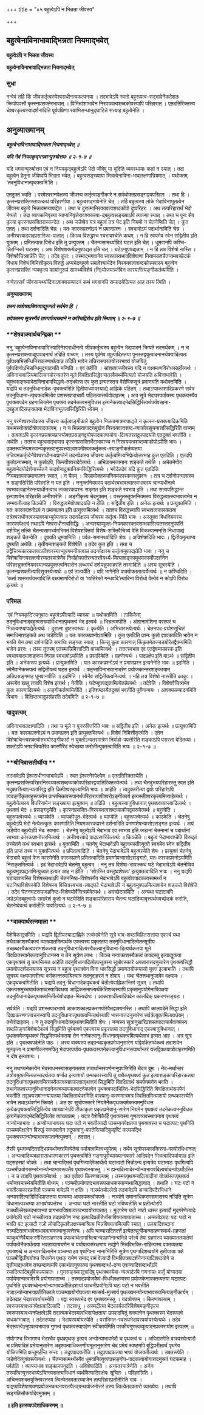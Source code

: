 +++
title = "०५ बहुत्वेऽपि न भिन्नता जीवस्य"

+++


## बहुत्वेनाविनाभावाद्भिन्नता नियमाद्भवेत्

**बहुत्वेऽपि न भिन्नता जीवस्य**

**बहुत्वेनाविनाभावाद्भिन्नता नियमाद्भवेत्**

### **सुधा** 

नन्वेवं तर्हि किं जीवकर्तृत्वस्येश्वराधीनत्वकल्पनया । तदभावेऽपि स्वतो बहुरूपत्व-सद्भावेनैकदेशतः क्रियोपपत्तौ कृत्स्नप्रसक्तेरभावात् । विभिन्नांशाभावेन निरवयवत्वशब्दकोपस्यापि परिहारात् । एतदतिरिक्तस्य चेश्वरकृत्यस्यादर्शनादिति पूर्वपक्षिणा स्वाभिसन्धानुद्घाटिते सत्याह बहुत्वेनेति ।

## **अनुव्याख्यानम्**

***बहुत्वेनाविनाभावाद्भिन्नता नियमाद्भवेत् ॥***

***यदि नैवं नियमकृद्भगवान्पुरुषोत्तमः ॥ २-१-७ ॥***

यदि भगवान्पुरुषोत्तम एवं न नियमकृद्बहुत्वेऽपि भेदो जीवेषु मा भूदिति व्यवस्थायाः कर्ता न स्यात् । तदा बहुत्वेन हेतुना जीवेष्वपि भिन्नता भवेत् । बहुत्वसङ्ख्याया भिन्नत्वेनाविना-भावलक्षणान्नियमात् । यथोक्तम् ‘तदनुविधानात्पृथक्त्वमि’ति ।

एतदुक्तं भवति । परमेश्वरानपेक्षस्य जीवस्य कर्तृत्वाङ्गीकारे न सर्वथोक्तप्रसङ्गद्वयपरिहारः । तथा हि । कृत्स्नप्रसक्तिस्तावत्कथं परिहरणीया । बहुत्वसद्भावेनेति चेत् । तर्हि बहुत्वस्य लोके भेदाविनाभूतत्वेन जीवस्य बहुत्वे भिन्नत्वमप्यापद्येत । तथा च दुरात्मानिरवयवत्वशब्दकोपो दुष्परिहरः । अथ तत्परिहारार्थं भेदो नेष्यते । तदा व्यापकनिवृत्त्या व्याप्यनिवृत्तेरावश्यकत्वा-द्बहुत्वसङ्ख्याऽपि त्याज्या स्यात् । तथा च पुनः सैव कृत्या कृत्स्नप्रसक्तिरास्कन्देत । अथ जडेष्वेव यत्र बहुत्वं तत्र भेद इति नियमो न चेतनेष्विति चेत् । कुत एतत् । तथा दर्शनादिति चेन्न । यतः कारकप्रश्नोऽयं न प्रमाणप्रश्नः । स्वभावोऽयं पदार्थानामिति चेन्न । अनीश्वरवादपादप्रसारिका-पातात् । किञ्च विरुद्धश्च स्वभावश्चेति कथम् । न हि स्वयमेव स्वेन सद्वितीय इति युक्तम् । प्रमितत्वान्न विरोध इति तु प्रत्युक्तम् । चैतन्यसामर्थ्यादिदं घटत इति चेत् । धूमवानपि कश्चि-न्निरग्निको घटताम् । अथ विशेषशक्त्येदमुपपद्यत इति चत् । घटेऽप्युपपद्यताम् । न हि तत्र विशेषो नास्ति । विशेषवैचित्र्यान्नेति चेत् । तदेव कुतः । तस्माद्भगवानेव स्वरूपस्वभावविशेषाणां नियामकश्चैतन्यमवच्छेदकं विधाय विशेषं निमित्तीकृत्य विरुद्धे अप्यभेदबहुत्वे समावेश्याभेदेन निरवयवत्वशब्दकोपमपास्य बहुत्वेन कृत्स्नप्रसक्तिं न्यक्कृत्य कार्यानुरूपं सामर्थ्यविशेषं (नि)योजयञ्जीवेन कारयतीत्यङ्गीकर्तव्यमिति ।

नन्वेतत्सर्वं जीवसामर्थ्यादिनाऽशक्यसम्पादनं कथं भगवानपि सम्पादयेदित्यत आह तस्य त्विति ।

**अनुव्याख्यानम्**

***तस्य त्वशेषशक्तित्वाद्युज्यते सर्वमेव हि ।***

***तदेवमस्य सूत्रस्यैवं तात्पर्यव्यख्याने न कश्चिद्विरोध इति स्थितम् ॥ २-१-७ ॥***

### **शेषवाक्यार्थचन्द्रिका **

ननु ‘बहुत्वेनाविनाभावादि’त्यादिनेश्वराधीनत्वे जीवकर्तृत्वस्य बहुत्वेन भेदापादनं क्रियते तदनर्थकम् । न च कृत्स्नप्रसक्त्याद्युपपादनार्थं तदिति वाच्यम् । तस्य पूर्वमेव व्युत्पादिततया पुनस्तद्व्युत्पादनानर्थक्यादित्यतः पूर्वपक्ष्यभिसन्धिनिराकरणार्थत्वान्न तदिति भावेन तन्निरासपरतयोत्तरभाष्यं योजयितुं पूर्वपक्षिणोऽभिसन्धिमुद्घाटयति नन्विति ॥ एवं तर्हीति । सांशत्वाज्जीवस्य यदि न वक्ष्यमाणविरोधस्तर्हीत्यर्थः । अविनाभावान्नियमादित्यनयोरन्यतरेण मूले विवक्षितसिद्धेरन्यतरवैयर्थ्यमित्यतो योजयति अविनाभावेति । बहुत्वसङ्ख्याभेदाविनाभावसिद्धावे-तद्भवेत्स एव कुत इत्यतस्तत्र वैशेषिकसूत्रं प्रमाणयति यथोक्तमिति । यद्यपि च तदनुविधानादेक-पृथक्त्वमिति द्वितीयाध्यायस्याद्ये आह्निके पठितम् । तथाऽप्याकाशादिप्रकरणे सर्वत्र तदनुविधाना-त्पृथक्त्वमित्येव प्रशस्तपादाचार्यैः पठितत्वात्तथैवोदाहृतम् । अत्र सूत्रे भेदापरपर्यायस्य पृथक्त्वस्यैव पृथक्त्वपदेन ग्रहणान्नियमेन पृथक्त्वं तदनेकत्वमनुविधत्त इत्यनेकत्वाद्भेदसिद्धिरित्यर्थपर्यवसाना-द्बहुत्वादिसङ्ख्याया भेदाविनाभूतत्वसिद्धिरिति ध्येयम् ।

ननु परमेश्वरानपेक्षस्य जीवस्य कर्तृत्वाङ्गीकारे बहुत्वेन भिन्नत्वमात्रमापाद्यते न कृत्स्न-प्रसक्त्यादिकमिति कथमस्योक्तदोषोपपादकत्वम् । न च भिन्नत्वापादनमुखेन निरवयवत्वशब्द-व्याकोपसूचनात्तत्सिद्धिरिति वाच्यम् । तावताऽपि कृत्स्नप्रसक्त्यप्राप्त्योक्तप्रसङ्गद्वयोपपादकत्वायोगा-दित्यतस्तदुपपादयति एतदुक्तं भवतीति ॥ अथेति । ततश्च बहुत्वसद्भावान्न कृत्स्नप्रसक्तिर्भेदाभावाच्च न निरवयवत्वशब्दव्याकोपोऽपीति भावः । उक्तरूपनियमस्यान्यकृतत्वानुपपत्त्याऽवश्यमीश्वरकर्तृकत्व-स्याङ्गीकर्तव्यतया तन्नियमकर्तृत्वेनैवेश्वराधीनत्वप्राप्तेर्न तदनपेक्षस्य जीवस्य कर्तृत्वमित्यभिप्रेत्योत्तरमाह कुत एतदिति । एतदपि कुतोऽन्यस्मात्, न कुतोऽपि, किन्त्वीश्वरादेवेत्यर्थः । अभिप्रायमजानानः शङ्कते तथेति । अचेतनेष्वेव बहुत्वभेदयोर्दर्शनाच्चेतने चादर्शनादुक्तनियमसिद्धिरित्यर्थः । भवेदेतदेवं यदि कुत एतदिति नियमज्ञापकप्रमाणप्रश्नः स्यात् । न चैवम् । किन्नामोक्तरूपनियमकारकवस्तुप्रश्नः । तत्र च दर्शनोपन्यासस्य न सङ्गतिरिति परिहरति न यत इति । ननूक्तनियमस्य पदार्थस्वभावत्वात्स्वभावस्य चान्याधीनत्वे स्वभावत्वहानेरनन्याधीनत्वान्न तत्कारकप्रश्नः सङ्गत इति शङ्कते स्वभाव इति । तथा सत्यपसिद्धान्त इत्याशयेन परिहरति अनीश्वरेति । अङ्गीकृत्य चेदमुक्तम् । वस्तुतस्तूक्तनियमस्य विरुद्धत्वात्स्वभावत्वमेव न सम्भवतीत्याह किञ्चेति । विरुद्धत्वमेवोपपादयति न हीति ॥ सद्वितीय इति । अनेक इत्यर्थः ॥ प्रत्युक्तमिति । यतः कारकप्रश्नोऽयं न प्रमाणप्रश्न इति प्रत्युक्तमित्यर्थः । ततश्च विरुद्धस्यापि स्वभावत्वकारकतया तत्रेश्वराधीनत्वस्यावश्याभ्युपेयत्वान्न तदनपेक्षस्य जीवस्य कर्तृत्व-मिति भावः । अस्तूक्त विधनियमस्य कारकापेक्षत्वं तथाऽपि नेश्वराधीनत्वसिद्धिः । अन्यस्याप्युक्त-नियमकारक्तवसम्भवादित्यतस्तदनुपपत्तिं दर्शयितुं तत्किं चैतन्यसामर्थ्यमभिमतं विशेषशक्तिर्वा विशेष-शक्तिवैचित्र्यं वेति विकल्पान्मनसि निधायाद्यं शङ्कते चैतन्येति । दूषयति धूमवानिति । पर्वत-समामर्थ्यादिति शेषः । अविशेषादिति भावः । द्वितीयमुत्थाप्य दूषयति अथेति । तृतीयमाशङ्कते विशेषेति ॥ तदेव कुत इति । तथा च तद्वैचित्र्यकारकतयाऽपीश्वरस्याभ्युपगमनीयत्वान्न तदनपेक्षस्य कर्तृत्वमुपपद्यतेति भावः । ननु च विशेषाचिन्त्यशक्त्योरन्यतरमात्रेणैव निर्वाहोपपत्तेरन्यतरवैयर्थ्य-मित्याशङ्कामुभयकार्योपदर्शनेन परिहरन्नुक्तनियमस्यान्यप्रयुक्तत्वनिरासेन लब्धमर्थं दर्शयन्नुपसंहरति तस्मादिति ॥ अस्य सूत्रस्येति । कृत्स्नप्रसक्तीत्यादिसूत्रस्येत्यर्थः ॥ एवं तात्पर्येति । यदि भागेनेति वाक्योक्ततात्पर्येत्यर्थः ॥ न कश्चिदिति । ‘कर्ता शास्त्रार्थवत्त्वादि’ति वक्ष्यमाणविरोधो वा ‘व्यतिरेको गन्धवदि’त्यादिना विरोधो वेत्येवं न कोऽपि विरोध इत्यर्थः ॥

### **परिमल** 

‘एवं नियमकृदि’त्यनुवादः बहुत्वेऽपीत्यादि व्याख्या ॥ यथोक्तमिति । तार्किकैस् तदनुविधानाद्बहुत्वसख्याविधानात्पृथक्त्वं भेद इत्यर्थः ॥ भिन्नत्वमपीति । अंशानामंशिना परस्परं च भिन्नत्वमप्यापद्येतेत्यर्थः । दुरात्मा दुष्टस्वरूपः ॥ कृत्येति । अभिचाररूपेत्यर्थः । चेतनपद-प्रयोगसूचितं समाधिमाशङ्कते अथ जडेष्विति ॥ यतः कारकप्रश्नोऽयमिति । कुत एतदिति प्रश्नः कुतो ज्ञापकादिति भावेन न भवति येन तथा दर्शनादिति समाधिः सङ्गतः स्यात् । किन्तु कुतः कारणात् किंकृतमेतज्जडयोरेतद्वैषम्यमिति भावेन प्रश्नः । तस्य तूत्तरम् एतस्मान्निमित्तादिति वाच्यमित्यर्थः । तत्तत्स्वभाव एव एतद्वैषम्यकारक इति स्वभाववादमाशङ्कय निराह स्वभावोऽयमिति ॥ प्रसारिकेति । ग्रहणेत्यर्थः । पादप्रक्षेप इति वाऽर्थः ॥ सद्वितीय इति । अनेकरूप इत्यर्थः । प्रत्युक्तमिति । यतः कारकप्रश्नोऽयं न प्रमाणप्रश्न इत्यनेनेति भावः ॥ इदमिति । स्वेनैवानेकरूपत्वं सद्वितीयत्वं घटत इत्यर्थः । क्लृप्ताविनाभावानादरेण प्रयोजकान्तरशङ्कायाम् अतिप्रसङ्गमाह धूमवानपीति ॥ इदमिति । स्वेनैव सद्वितीयत्वमित्यर्थः । नहि तत्र विशेषो नास्तीति काकुः । अस्त्येव खलु तत्रापि विशेष इत्यर्थः। नेतीति । घटेप्युपपद्यतामित्येतन्नेत्यर्थः ॥ तदेवेति । विशेषवैचित्र्यमेव कुतः कारणादित्यर्थः ॥ अङ्गीकर्तव्यमितीति । इतिशब्दस्यैतदुक्तं भवतीति पूर्वेणान्वयः । अशक्यसम्पादनमिति विभागः । विक्षिप्तत्वादुपसंहरति तदेवमिति ॥ २-१-७ ॥

### **यादुपत्यम्** 

अविनाभावलक्षणादिति । तथा च मूले न पुनरुक्तिरिति भावः ॥ सद्वितीय इति । अनेक इत्यर्थः ॥ प्रत्युक्तमिति । यतः कारकप्रश्नोऽयं न प्रमाणप्रश्न इति प्रत्युक्तमित्यर्थः ॥ विशेषं निमित्तीकृत्येति । एतेन विशेषाचिन्त्यशक्त्योरुभयोरङ्गीकारो न युक्तोऽन्यतरमात्रेण निर्वाहो-पपत्तेरिति शङ्काऽपि परास्ता वेदितव्या । शक्तोऽपि भगवान्नियतैरेव कारणैरिदं स्वेच्छया करोतीत्युक्तत्वादिति भावः ॥ २-१-७ ॥

### **श्रीनिवासतीर्थीया **

तदभावेऽपि ईश्वराधीनत्वाभावेऽपि । स्वत ईश्वरनैरपेक्ष्येण ॥ एतदतिरिक्तस्येति । कृत्स्नप्रसक्तिपरिहरनिरवयवत्वशब्दव्याकोपपरिहारद्वयातिरिक्तस्येत्यर्थः । तथा चैतदुभयपरिहारस्तु स्वत इति मदुक्तरीत्याऽन्यतासिद्ध इति किमीश्वरकृत्यमिति भावः ॥ आहेति । त्वदुक्तरीत्या द्वयोः परिहारेऽपि त्वदङ्गीकृतबहुरूपत्वेन प्राप्तभिन्नत्वरूपानर्थपरिहारायापीश्वरोऽङ्गीकार्य इत्यस्तीश्वरकृत्यमित्याहेत्यर्थः । बहुत्वेनेत्यस्य विपरिणामेन सङ्ख्याया इत्युक्तम् ॥ तदिति । बहुत्वस्यानुविधानात् पृथक्त्वव्याप्त्वादित्यर्थः । पृथक्त्वं भेदः ॥ प्रसङ्गद्वयेति । कृत्स्नप्रसक्ति-निरवयवत्वशब्दव्याकोपद्वयरूपेत्यर्थः ॥ बहुत्वेति । बहुरूपत्वेत्यर्थः ॥ व्यापकेति । व्यापकीभूत-भेदेत्यर्थः ॥ व्याप्येति । बहुरूपत्वेत्यर्थः ॥ कारकेति । चेतनेषु बहुत्वेऽपि भेदो नेत्येतत्कुतः कारणादिति नियमकारकप्रश्ने दर्शनादिति प्रमाणशेषन्यासोऽसङ्गत इत्यर्थः । अयं जडेष्वेव बहुत्वेऽपि भेदः स्वभावः । चेतनेषु बहुत्वेऽपि भेदाभाव एव स्वभाव इति जडानां चेतनानां च पदार्थानां स्वभावः कारकप्रश्नोत्तरमित्यर्थः । अनीश्वरवादे पादप्रसारिकेत्यर्थः ॥ किञ्चेति ॥ बहुत्वं भेदाभावश्चेति विरुद्तं तच्चेतने कथं स्वभाव इत्यर्थः ॥ युक्तमिति । चतनेषु भेदाभावेऽपि बहुत्वमस्तीत्युक्ते स्वयमेव स्वेन सद्वितीय इति प्राप्तं तच्च न युक्तमित्यर्थः ॥ प्रमितत्वादिति । चेतनेषु भेदाभावेऽपि बहुत्वस्येति शेषः । प्रत्युक्तं चेतनेषु भेदाभावे बहुत्वं केन कारणेनेति कारकप्रश्ने प्रमितत्वादिति प्रमाणोपन्यासोऽसङ्गतो, यतः कारकप्रश्नोऽयमिति निराकृतमित्यर्थः । इदं भेदाभावेऽपि चेतनेषु बहुत्वम् । ननु तत्र विशेषा-भावात्कथं घटे भेदाभावेऽपि चेतनेष्विव बहुत्वमुपपद्यतामित्युच्यत इत्यत आह न हीति । ‘सोऽस्ति वस्तुष्वशेषतः’ इत्युक्तत्वादिति भावः । ननु यद्यपि घटादावप्यस्ति विशेषस्तथाऽपि चेतननिष्ठ-विशेषस्यैव भेदाभावेऽपि बहुत्वोपपादकत्वसामर्थ्यं न घटनिष्ठविशेषस्येति विशेषस्य विचित्रस्वभाव-त्वाद्घटे भेदाभावेऽपि न बहुत्वमुपपन्नमित्याशयेन शङ्कते विशेषेति । तदेव चेतनघटरूपजडनिष्ठ-विशेषयोर्वैचित्र्यमेवेत्यर्थः ॥ अवच्छेदकमिति । अन्यथा घटादावपि जडेऽभेदबहुत्वयोः समावेशं कुतो न घटयेदिति शङ्कापरिहाराय चैतन्यं घटादिव्यावृत्त्यर्थमवच्छेदकं करोति, चेतनेष्वेवत्थं करोतीति यावदित्यर्थः ॥ २-१-७ ॥

### **वाक्यार्थरत्नमाला **

वैशेषिकसूत्रमिति । यद्यपि द्वितीयस्याद्याह्निके तत्वंभावेनेति सूत्रे भाव-शब्दाभिहितसत्ताया एकत्वं यथा तथैवाकाशस्यैकत्वं व्याख्यातमित्यर्थके एकत्वस्य प्रकृततया तदनुविधानादित्येतत्सूत्रीय तच्छब्दस्यैकत्वपरामर्शकतया तदनुविधानादित्यस्यैकत्वानुविधाना-दित्यर्थकतया मूले विवक्षितस्यानेकत्वानुविधानस्य न तेन सूत्रेण लाभः । किञ्च नन्वाकाशस्यैकत्वं तावदस्तु इत्याद्युक्त्वा एकपृथक्त्वं तु कथमित्यत आहेति तदनुविधानादित्येतत्सूत्रस्य सूत्रोपस्कारे अवतारात्तदनुसारेण पृथक्त्वसिद्धौ प्रमाणोपदर्शकस्यास्य सूत्रस्य न बहुत्व पृथत्क्वेन विना भावसिद्धौ प्रमाणतयोपन्यासो युक्त इत्याभाति । तथापि सूत्रस्य वक्ष्यमाणरीत्या वर्णकान्तरमाश्रित्यात्र तदनुदाहरणं न दोषाय । यथा चैतत्तथानुपदमेव वक्ष्यामः । एकपृथक्त्वमितीति । यद्यपि तदनु-विधानादेकपृथक्त्वं चेतीत्येवाह्निकान्तिमं सूत्रम् । तथापि एकत्वसमुच्चयार्थकशब्दस्याविवक्षया आह्निकसमाप्त्यर्थकेतिशब्दस्यापि प्रकृतानुपयोगेनाविवक्षया तदनुविधानादेकपृथक्त्वमितीत्येवोदाहृत-मित्यदोषः । आकाशादीत्यादिपदेन कालदिक् प्रकरणसङ्ग्रहः ।

सर्वत्रेति । यद्यपि प्रशस्तपादभाष्ये आकाशकालप्रकरणयोरेवैतद्वाक्यमस्ति । तथापि कालवदेते सिद्धा इति दिक्प्रकरणगतवचनस्यापि तदनुविधानात्पृथक्त्वमित्यर्थस्यापि भासनात्तदनुसारेण सर्वत्रेत्युक्तमित्यवधेयम् । तथैवोदाहृतम् । न तु तदनुविधानादेकपृथत्क्वमितीति शेषः । नन्वस्य सूत्रानुसारिप्रशस्तपादाचार्यवाक्यस्य शब्दलिङ्गाविशेषादेकत्वं सिद्धमिति पूर्ववाक्ये एकत्वस्य प्रकृततया तदनुविधानाद् एकत्वानुविधानात् । पृथक्त्वमेकपृथक्त्वं सिद्धमित्यर्थकतया तेन नानेकत्वानु-विधानात्पृथक्त्वमित्यर्थलाभ इत्यत आह । अत्र सूत्र इति । पृथत्क्वपदेनेति पाठः । अस्य वाक्यस्य तद्ग्रन्थप्रकृतप्रमेयानुसारेण यद्विवक्षितार्थकत्वं तदाशयेन मूलकृता न प्रामाणीकरणमपितु भेदापरपर्याय-पृथक्त्वस्यानेकत्वानुविधानरूपार्थान्तरं यत्तद्विवक्षयात्रोदाहरणमिति न दोष इत्याशयः ।

ननु तथाप्यनेकत्वेन भेदसाधनस्यासङ्गततया तत्रार्थान्तरवर्णनानुपपत्तिरिति चेदत्र ब्रूमः । नेद-मर्थान्तरं तत्रोपयुक्तमित्यतस्तदर्थतया वर्ण्यत इत्याशयो ग्रन्थकारस्यापि तु यथैकपृथक्त्वं कुत इत्याशङ्कापरिहारकतया तदनुविधानात्पृथक्त्वमित्यस्यैकत्वव्यापकत्वात्पृथक्त्वं सिद्धमिति विवक्षितार्थ समर्पणमनेन भवति । तथानेकत्वस्यानुविधानादनेकत्वव्यापकत्वादनेकत्वेन पृथक्त्वपदाभिहित-भेदसिद्धिरिति विवक्षितार्थसमर्पणं भवतीति तद्वाक्यसमानन्यायतया विवक्षितार्थपरमिति वाक्यानु-करणमात्रमत्र विवक्षितमित्याशयो ग्रन्थकारस्येति भावेन तथाऽर्थवर्णनं क्रियते । अत एव सूत्रोपस्कारे नियमेनैकपृथक्त्वमेकत्वमनुविधत्त इत्येकपृथक्त्वसिद्धिरित्येव व्याख्यानेऽपि टीकाकृता प्रकृतप्रमेयानु-सारेण नियमेन पृथक्त्वं तदनेकत्वमनुविधत्त इत्यनेकत्वाद्भेदसिद्धिरित्येव व्याख्यातम् । यदत्र वैशेषिकैर्हि पृथक्त्वस्य गुणत्वव्यवस्थापनाय पृथक्त्वं नान्योन्याभावः । अन्योन्याभावस्य घटः पटो न भवतीत्यादौ पञ्चम्यनपेक्षतया पृथक्त्वस्य च घटात्पटः पृथगिति पञ्चम्यपेक्षत्वेन विरुद्धं स्वभावत्वेन तद्रूपत्वानु-पपत्तेरित्यादिकुसृष्टिं कल्पयद्भिः पृथक्त्वस्यान्योन्याभावरूपतानेत्युक्तम् । तदसत् ।

तैरपि पृथगन्यदितरद्भिन्नमर्थान्तरमित्येतेषां पर्यायत्वमित्यभ्युपेतम् । तथैव सूत्रोपस्कारकिरणा-वल्योरभिधानात् । अन्यत्वादिव्यवहारासाधारणकारणं पृथक्त्वमिति गङ्गापूरीव्याख्यानावसरे आदिपदेन भिन्नत्वादिपर्यायग्रह इति षट्सहस्य्रां चोक्तेः । तथा चान्यद्भिन्नं पृथगित्यादेरेकार्थत्वे घटात्पटो भिन्नोऽन्य इत्यत्रेव घटात्पटः पृथगित्यपि पञ्चमीप्रयोगसम्भवेनान्योन्याभावरूपतैव पृथक्त्वस्यास्तु । न ह्यन्यदित्यादेरन्योन्याभाववदित्यर्थादन्योऽर्थोऽस्ति । न च तत्रापि पृथक्त्वमेवार्थः । अत एवोक्तं किरणावल्याम् । तस्मात्पृथगन्यदित्यादीनां योऽर्थस्तत्पृथक्त्वं धर्मान्तरमास्थेयमितीति बोध्यम् । पञ्चमीप्रयोगतदभावरूपसाधकस्यान्यथासिद्धत्वात् । तथाहि । घटः पटो न भवतीत्याकारप्रतीतौ पञ्चम्य भावेऽपि न क्षतिः । नञर्थतयोल्लेखे तदभावेऽपि अन्यादिपदैरभिधाने अन्यारादित्यादिविधिप्राप्ततया पञ्चम्या आवश्यकत्वोपपत्तेः । नञ्योगे समानाधिकरणसमासस्य नञिति सूत्रेण विधानात्पञ्चम्या अभावोपपत्तेश्च । अन्यथा घटो नास्तीति घटो भविष्यतीति च प्रतीत्योरपि नञर्थोल्लेखतदभावाभ्यां प्रागभावविषयत्वतदभावयोरापातात् । मुद्गरेण घटो नष्टो ध्वस्त इत्यादौ मुद्गरेणेत्यादेः प्रयोगेऽपि घटो नास्तीत्यत्र तदप्रयोगेण नष्ट इत्यादिप्रतीतेर्ध्वंसाविषयत्वापाताच्च । अन्ततोऽघटः पटः घटो न भवति पट इत्यादौ नञो लोपादिकृतवैलक्षण्यमाश्रित्य भिन्नविषयत्वमित्यपि स्यात् । प्रलयादिशब्दानां नञ्घटितत्वाभावेनाभाववाचकत्वानुपपत्तेश्च । अपि चान्यारादितरर्त्ते इत्येतत्सूत्रीयान्यग्रहणस्यार्थ-ग्रहणतां व्याकुर्वाणैर्वैयाकरणैरितरग्रहणस्य प्रपञ्चार्थतामाश्रित्यान्यग्रहणेनान्यभिन्ने परेत्ये तेषां ग्रहणस्य व्याख्याततयातेषां पर्यायत्वेनैकार्थताया भवताप्याश्रयणेन च पर्यायत्वसंरक्षणाय तद्योगे भिन्नविभक्ति-राहित्यस्य वक्तव्यतया पृथक्शब्दे च अन्यारादित्यनेन पञ्चम्या इव पृथग्विना नानाभिरिति सूत्रेण पृथगादिशब्दयोगे तृतीयायाः पक्षे पञ्चमीद्वितीययोश्च विधानेन पृथक् रामेण रामाद् रामं वेत्यादौ विभक्तित्रयदर्शनेनान्यादिशब्दयोगे च तृतीयाद्यभावेन तच्छब्दानामपि एकार्थतानुपपत्या पृथक्शब्दार्था-दन्य एवान्यादिशब्दार्थोऽपि स्यादित्यादिबहुविकल्पापातः । गुणसङ्ख्यासूत्रादिषु पृथत्क्वस्येवा-न्यत्वादेरपि गणनायाः कर्तुं योग्यतया पर्यायेणान्यत्वादेरपि प्रयोगापाताच्च । तस्मादप्रयोजकैवं-विधवैलक्षण्यस्य प्रयोजकेनावक्तव्यतया घटात्पटः पृथगिति पृथक्शब्देनान्योन्याभावप्रतीतिदशायां पञ्चमीप्रयोगेऽपि घटः पटो न भवतीति नञाऽन्योन्याभावप्रतीतिकाले पञ्चम्यप्रयोगोपपत्या मात्सर्य-मुत्सार्य पृथत्क्वमन्योन्याभावरूपमित्यङ्गीकार्यम् । तदेतदाह भेदापरपर्यायस्येति । यद्वा स्वरूपभेद एव पृथक्त्वमस्तु । यदत्रोक्तम् । किरणावल्याम् । स्वरूपस्यावध्यनपेक्षत्वादित्यादि । तदसाधु । अस्मद्रीत्या भेदकार्यकारिविशेषमङ्गीकृत्य स्वरूपस्यावध्यनपेक्षत्वेऽपि तदात्मकभेदस्यावधिसापेक्षताया उपपादयितुं शक्यत्वेन पृथत्क्वस्य भेदरूपत्वे बाधकाभावात् । तदेतदप्याह । भेदापरपर्यायस्येति । पराभिमत-स्वरूपभेदापरपर्यायस्येत्यर्थः । तदेवं भेदरूपत्वेऽनुपपत्यभावान्न गुणत्वं पृथक्त्वस्याग्रहेण स्वीकार्यमिति परकीयगुणत्वव्युत्पादनप्रकारायोग इत्यलम् ॥

संयोगश्च विभागश्च भेदश्चैव पृथक्पृथक् इत्यत्र अन्योन्याभावभेदौ च पृथक्त्वं च । अविदारणेति वाक्यस्येत्यादौ च प्रतिपादितं प्रमेयानुसारेण अदृश्यत्वाधिकरणीयमूलानुसारेण चेदं प्रमेयं स्पष्टमपि बुद्धिपरीक्षार्थं पृथगेव योजितमिति क्षन्तुमर्हन्ति सन्तः । तदुपपादयतीति । तदुपपादकतया भाष्यं योजयतीत्यर्थः । उक्तरूपेति । जडेष्वेवेत्युक्तरूपेत्यर्थः । चैतन्यसामर्थ्यस्यैव धूमवानित्युक्तप्रसङ्गोप-पादकत्वायोगात्तदनुरूपं घटकमाह । पर्वतेति । व्याप्त्यभाव शङ्कामपनुदति । अविशेषादिति । अन्यतरमात्रेणेति । अनेन तस्यत्वित्युत्तरभाष्येऽचिन्त्यशक्त्यभिधानं व्यर्थमित्यादिराक्षेपः सूचितः । परिहरन्निति । अचिन्त्यशक्तयुक्तिपरतस्य त्वित्येतदवतारव्याजेन तत्परिहारप्रतीतेरिति भावः । यद्यप्यविशेषाश्रयणप्रयोजनकथनपरतयैतद्ग्रन्थयोजनोत्तरं तस्य त्वित्येतदवतारो व्याख्येयः । तथापि सङ्गतिसौकर्यादेवमुक्तम् ॥

**॥ इति इतरव्यपदेशाधिकरणम् ॥**

